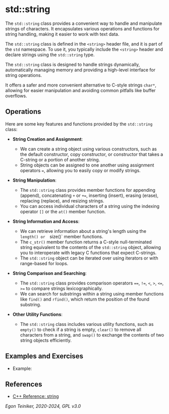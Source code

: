# std::string 

The `std::string` class provides a convenient way to handle and manipulate 
strings of characters. 
It encapsulates various operations and functions for string handling, making 
it easier to work with text data.

The `std::string` class is defined in the `<string>` header file, and it is 
part of the `std` namespace. To use it, you typically include the `<string>` 
header and declare strings using the `std::string` type.

The `std::string` class is designed to handle strings dynamically, 
automatically managing memory and providing a high-level interface for 
string operations. 

It offers a safer and more convenient alternative to C-style strings `char*`, 
allowing for easier manipulation and avoiding common pitfalls like buffer overflows.


## Operations
Here are some key features and functions provided by the `std::string` class:

* **String Creation and Assignment**:
    * We can create a string object using various constructors, such as the 
        default constructor, copy constructor, or constructor that takes a 
        C-string or a portion of another string.
    * String objects can be assigned to one another using assignment 
        operators `=`, allowing you to easily copy or modify strings.

* **String Manipulation**:
    * The `std::string` class provides member functions for appending (append), 
        concatenating `+` or `+=`, inserting (insert), erasing (erase), replacing 
        (replace), and resizing strings.
    * You can access individual characters of a string using the indexing operator 
        `[]` or the `at()` member function.

* **String Information and Access**:
    * We can retrieve information about a string's length using the `length() or 
        `size()` member functions.
    * The `c_str()` member function returns a C-style null-terminated string 
        equivalent to the contents of the `std::string` object, allowing you to 
        interoperate with legacy C functions that expect C-strings.
    * The `std::string` object can be iterated over using iterators or with 
        range-based for loops.

* **String Comparison and Searching**:
    * The `std::string` class provides comparison operators `==`, `!=`, `<`,
    `>`, `<=`, `>=` to compare strings lexicographically.
    * We can search for substrings within a string using member functions like 
    `find()` and `rfind()`, which return the position of the found substring.

* **Other Utility Functions**:
    * The `std::string` class includes various utility functions, such as 
    `empty()` to check if a string is empty, `clear()` to remove all characters 
    from a string, and `swap()` to exchange the contents of two string objects 
    efficiently.

## Examples and Exercises

* Example: 

## References

* [C++ Reference: string](https://en.cppreference.com/w/cpp/string/basic_string)

*Egon Teiniker, 2020-2024, GPL v3.0*